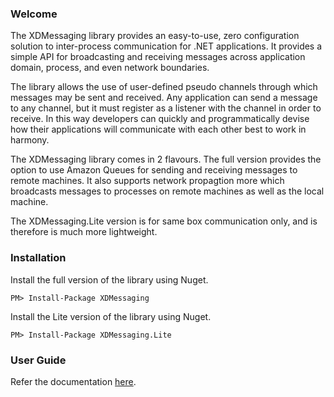 ### Welcome

The XDMessaging library provides an easy-to-use, zero configuration solution to inter-process communication for .NET applications. It provides a simple API for broadcasting and receiving messages across application domain, process, and even network boundaries.

The library allows the use of user-defined pseudo channels through which messages may be sent and received. Any application can send a message to any channel, but it must register as a listener with the channel in order to receive. In this way developers can quickly and programmatically devise how their applications will communicate with each other best to work in harmony.

The XDMessaging library comes in 2 flavours. The full version provides the option to use Amazon Queues for sending and receiving messages to remote machines. It also supports network propagtion more which broadcasts messages to processes on remote machines as well as the local machine. 

The XDMessaging.Lite version is for same box communication only, and is therefore is much more lightweight.

### Installation

Install the full version of the library using Nuget.

	PM> Install-Package XDMessaging
	
Install the Lite version of the library using Nuget.

	PM> Install-Package XDMessaging.Lite
	
### User Guide	

Refer the documentation [here](http://thecodeking.github.com/XDMessaging.Net/ "XDMessaging.Net User Guide").